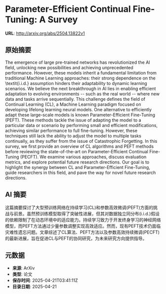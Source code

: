 # Parameter-Efficient Continual Fine-Tuning: A Survey

**URL**: http://arxiv.org/abs/2504.13822v1

## 原始摘要

The emergence of large pre-trained networks has revolutionized the AI field,
unlocking new possibilities and achieving unprecedented performance. However,
these models inherit a fundamental limitation from traditional Machine Learning
approaches: their strong dependence on the \textit{i.i.d.} assumption hinders
their adaptability to dynamic learning scenarios. We believe the next
breakthrough in AI lies in enabling efficient adaptation to evolving
environments -- such as the real world -- where new data and tasks arrive
sequentially. This challenge defines the field of Continual Learning (CL), a
Machine Learning paradigm focused on developing lifelong learning neural
models. One alternative to efficiently adapt these large-scale models is known
Parameter-Efficient Fine-Tuning (PEFT). These methods tackle the issue of
adapting the model to a particular data or scenario by performing small and
efficient modifications, achieving similar performance to full fine-tuning.
However, these techniques still lack the ability to adjust the model to
multiple tasks continually, as they suffer from the issue of Catastrophic
Forgetting. In this survey, we first provide an overview of CL algorithms and
PEFT methods before reviewing the state-of-the-art on Parameter-Efficient
Continual Fine-Tuning (PECFT). We examine various approaches, discuss
evaluation metrics, and explore potential future research directions. Our goal
is to highlight the synergy between CL and Parameter-Efficient Fine-Tuning,
guide researchers in this field, and pave the way for novel future research
directions.


## AI 摘要

这篇摘要探讨了大型预训练网络在持续学习(CL)和参数高效微调(PEFT)方面的挑战与前景。虽然预训练模型取得了突破性进展，但其对数据独立同分布(i.i.d.)假设的依赖限制了在动态环境中的适应能力。持续学习致力于开发终身学习的神经网络模型，而PEFT方法通过少量参数调整实现高效适应。然而，现有PEFT技术仍面临灾难性遗忘问题。文章综述了CL算法、PEFT方法以及参数高效持续微调(PECFT)的最新进展，旨在促进CL与PEFT的协同研究，为未来研究方向提供指导。

## 元数据

- **来源**: ArXiv
- **类型**: 论文
- **保存时间**: 2025-04-21T03:41:11Z
- **目录日期**: 2025-04-21
